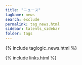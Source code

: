```yaml
---
title: "ニュース"
tagName: news
search: exclude
permalink: tag_news.html
sidebar: talents_sidebar
folder: tags
---
```





{% include taglogic_news.html %}

{% include links.html %}
